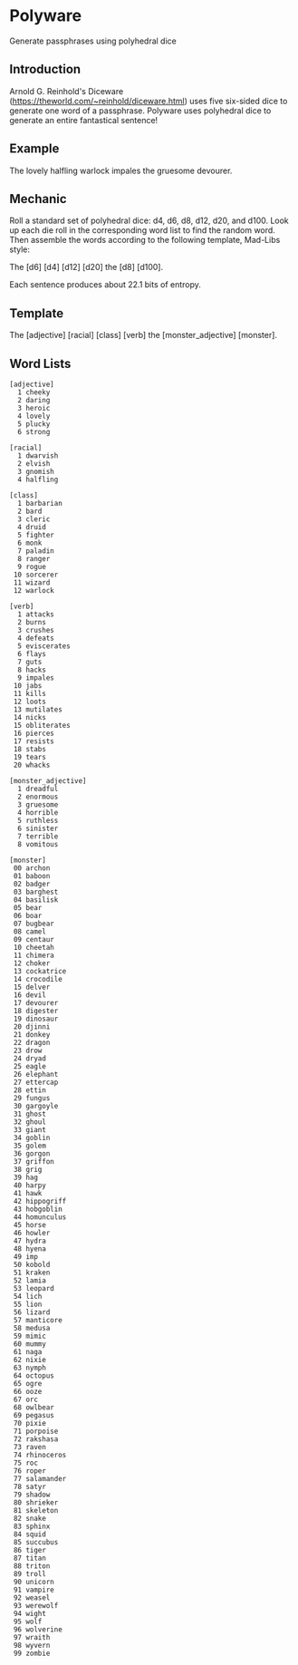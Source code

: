 # Polyware
Generate passphrases using polyhedral dice

## Introduction

Arnold G. Reinhold's Diceware (https://theworld.com/~reinhold/diceware.html) uses five six-sided dice to generate one word of 
a passphrase. Polyware uses polyhedral dice to generate an entire 
fantastical sentence!

## Example
The lovely halfling warlock impales the gruesome devourer.

## Mechanic
Roll a standard set of polyhedral dice: d4, d6, d8, d12, d20, and d100. 
Look up each die roll in the corresponding word list to find the random 
word. Then assemble the words according to the following template, 
Mad-Libs style:

The [d6] [d4] [d12] [d20] the [d8] [d100].

Each sentence produces about 22.1 bits of entropy. 

## Template

The [adjective] [racial] [class] [verb] the [monster_adjective] [monster].

## Word Lists
```
[adjective]
  1 cheeky
  2 daring
  3 heroic
  4 lovely
  5 plucky
  6 strong

[racial]
  1 dwarvish
  2 elvish
  3 gnomish
  4 halfling

[class]
  1 barbarian
  2 bard
  3 cleric
  4 druid
  5 fighter
  6 monk
  7 paladin
  8 ranger
  9 rogue
 10 sorcerer
 11 wizard
 12 warlock

[verb]
  1 attacks
  2 burns
  3 crushes
  4 defeats
  5 eviscerates
  6 flays
  7 guts
  8 hacks
  9 impales
 10 jabs
 11 kills
 12 loots
 13 mutilates
 14 nicks
 15 obliterates
 16 pierces
 17 resists
 18 stabs
 19 tears
 20 whacks

[monster_adjective]
  1 dreadful
  2 enormous
  3 gruesome
  4 horrible
  5 ruthless
  6 sinister
  7 terrible
  8 vomitous

[monster]
 00 archon
 01 baboon
 02 badger
 03 barghest
 04 basilisk
 05 bear
 06 boar
 07 bugbear
 08 camel
 09 centaur
 10 cheetah
 11 chimera
 12 choker
 13 cockatrice
 14 crocodile
 15 delver
 16 devil
 17 devourer
 18 digester
 19 dinosaur
 20 djinni
 21 donkey
 22 dragon
 23 drow
 24 dryad
 25 eagle
 26 elephant
 27 ettercap
 28 ettin
 29 fungus
 30 gargoyle
 31 ghost
 32 ghoul
 33 giant
 34 goblin
 35 golem
 36 gorgon
 37 griffon
 38 grig
 39 hag
 40 harpy
 41 hawk
 42 hippogriff
 43 hobgoblin
 44 homunculus
 45 horse
 46 howler
 47 hydra
 48 hyena
 49 imp
 50 kobold
 51 kraken
 52 lamia
 53 leopard
 54 lich
 55 lion
 56 lizard
 57 manticore
 58 medusa
 59 mimic
 60 mummy
 61 naga
 62 nixie
 63 nymph
 64 octopus
 65 ogre
 66 ooze
 67 orc
 68 owlbear
 69 pegasus
 70 pixie
 71 porpoise
 72 rakshasa
 73 raven
 74 rhinoceros
 75 roc
 76 roper
 77 salamander
 78 satyr
 79 shadow
 80 shrieker
 81 skeleton
 82 snake
 83 sphinx
 84 squid
 85 succubus
 86 tiger
 87 titan
 88 triton
 89 troll
 90 unicorn
 91 vampire
 92 weasel
 93 werewolf
 94 wight
 95 wolf
 96 wolverine
 97 wraith
 98 wyvern
 99 zombie
```

